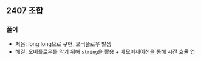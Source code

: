 ## 2407 조합

### 풀이
- 처음: long long으로 구현, 오버플로우 발생
- 해결: 오버플로우를 막기 위해 `string`을 활용 + 메모이제이션을 통해 시간 효율 업

